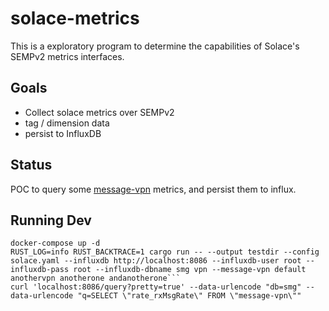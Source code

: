 # solace-metrics

This is a exploratory program to determine the capabilities of Solace's SEMPv2 metrics interfaces.

## Goals

* Collect solace metrics over SEMPv2
* tag / dimension data
* persist to InfluxDB

## Status

POC to query some [message-vpn](src/metrics.rs) metrics, and persist them to influx.

## Running Dev

```
docker-compose up -d
RUST_LOG=info RUST_BACKTRACE=1 cargo run -- --output testdir --config solace.yaml --influxdb http://localhost:8086 --influxdb-user root --influxdb-pass root --influxdb-dbname smg vpn --message-vpn default anothervpn anotherone andanotherone```
curl 'localhost:8086/query?pretty=true' --data-urlencode "db=smg" --data-urlencode "q=SELECT \"rate_rxMsgRate\" FROM \"message-vpn\""
```
